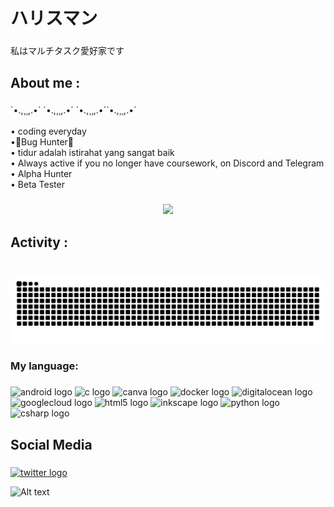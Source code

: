 <h1 align="left">ハリスマン</h1>

###

<p align="left">私はマルチタスク愛好家です</p>

###

<h2 align="left">About me :</h2>

###

<p align="left">`•.,¸¸,.•´  `•.,¸¸,.•´  `•.,¸¸,.•´`•.,¸¸,.•´  <br><br>• coding everyday<br>•🤖Bug Hunter🤖<br>• tidur adalah istirahat yang sangat baik<br>• Always active if you no longer have coursework, on Discord and Telegram<br>• Alpha Hunter<br>• Beta Tester</p>

###

<div align="center">
  <img height="200" src="https://steamuserimages-a.akamaihd.net/ugc/858354407602448430/F85D140D04D09180C9BD85CD09F893AC827C9410/"  />
</div>

###

<h2 align="left">Activity :</h2>

###

<br clear="both">

<img src="https://raw.githubusercontent.com/Platane/snk/output/github-contribution-grid-snake.svg" alt="Snake animation" />

###

<h3 align="left">My language:</h3>

###

<div align="left">
  <img src="https://cdn.jsdelivr.net/gh/devicons/devicon/icons/android/android-original.svg" height="40" width="52" alt="android logo"  />
  <img src="https://cdn.jsdelivr.net/gh/devicons/devicon/icons/c/c-original.svg" height="40" width="52" alt="c logo"  />
  <img src="https://cdn.jsdelivr.net/gh/devicons/devicon/icons/canva/canva-original.svg" height="40" width="52" alt="canva logo"  />
  <img src="https://cdn.jsdelivr.net/gh/devicons/devicon/icons/docker/docker-original.svg" height="40" width="52" alt="docker logo"  />
  <img src="https://cdn.jsdelivr.net/gh/devicons/devicon/icons/digitalocean/digitalocean-original.svg" height="40" width="52" alt="digitalocean logo"  />
  <img src="https://cdn.jsdelivr.net/gh/devicons/devicon/icons/googlecloud/googlecloud-original.svg" height="40" width="52" alt="googlecloud logo"  />
  <img src="https://cdn.jsdelivr.net/gh/devicons/devicon/icons/html5/html5-original.svg" height="40" width="52" alt="html5 logo"  />
  <img src="https://cdn.jsdelivr.net/gh/devicons/devicon/icons/inkscape/inkscape-original.svg" height="40" width="52" alt="inkscape logo"  />
  <img src="https://cdn.jsdelivr.net/gh/devicons/devicon/icons/python/python-original.svg" height="40" width="52" alt="python logo"  />
  <img src="https://cdn.jsdelivr.net/gh/devicons/devicon/icons/csharp/csharp-original.svg" height="40" width="52" alt="csharp logo"  />
</div>

###

<h2 align="left">Social Media</h2>

###

<div align="left">
  <a href="https://twitter.com/Nandemo68795288" target="_blank">
    <img src="https://raw.githubusercontent.com/maurodesouza/profile-readme-generator/master/src/assets/icons/social/twitter/default.svg" width="52" height="40" alt="twitter logo"  />
  </a>
</div>



![Alt text](https://spotify-recently-played-readme.vercel.app/api?user=31ecde5pvzfmdl56hllqv4avn4ne)


